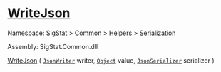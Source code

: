 # [WriteJson](./RectangleFConverter-100664060.md)

Namespace: [SigStat]() > [Common](./../../../README.md) > [Helpers](./../../README.md) > [Serialization](./../README.md)

Assembly: SigStat.Common.dll

[WriteJson](./RectangleFConverter-100664060.md) ( [`JsonWriter`](./RectangleFConverter-100664060.md) writer, [`Object`](https://docs.microsoft.com/en-us/dotnet/api/System.Object) value, [`JsonSerializer`](./RectangleFConverter-100664060.md) serializer )              
